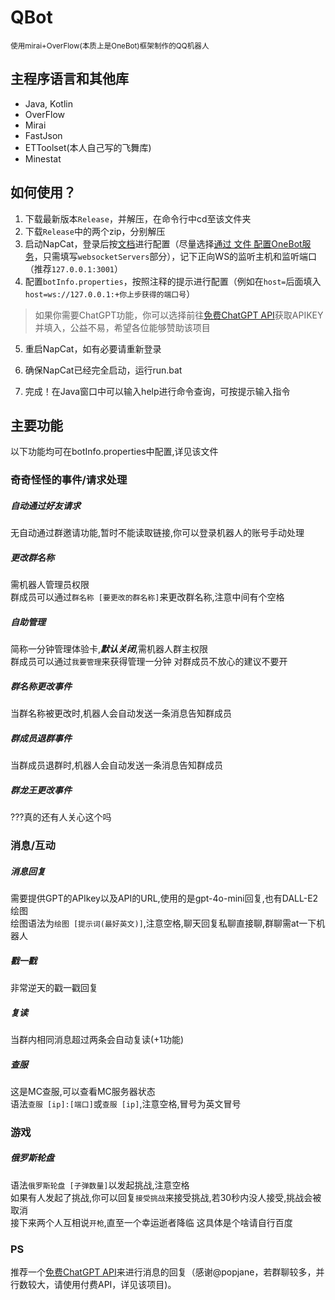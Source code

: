 # QBot

<small>使用mirai+OverFlow(本质上是OneBot)框架制作的QQ机器人</small>


## 主程序语言和其他库

* Java, Kotlin
* OverFlow
* Mirai
* FastJson
* ETToolset(本人自己写的飞舞库)
* Minestat

## 如何使用？

1. 下载最新版本`Release`，并解压，在命令行中cd至该文件夹
2. 下载`Release`中的两个zip，分别解压
3. 启动NapCat，登录后按[文档](https://napneko.pages.dev/config/basic)进行配置（尽量选择[通过 文件 配置OneBot服务](https://napneko.pages.dev/config/basic#通过-文件-配置onebot服务)，只需填写`websocketServers`部分），记下正向WS的监听主机和监听端口（推荐`127.0.0.1:3001`）
4. 配置`botInfo.properties`，按照注释的提示进行配置（例如在`host=`后面填入`host=ws://127.0.0.1:+你上步获得的端口号`）

>如果你需要ChatGPT功能，你可以选择前往[免费ChatGPT API](https://github.com/popjane/free_chatgpt_api)获取APIKEY并填入，公益不易，希望各位能够赞助该项目

5. 重启NapCat，如有必要请重新登录

6. 确保NapCat已经完全启动，运行run.bat
7. 完成！在Java窗口中可以输入help进行命令查询，可按提示输入指令

## 主要功能

以下功能均可在botInfo.properties中配置,详见该文件
### 奇奇怪怪的事件/请求处理
##### 自动通过好友请求
无自动通过群邀请功能,暂时不能读取链接,你可以登录机器人的账号手动处理
##### 更改群名称
需机器人管理员权限  
群成员可以通过`群名称 [要更改的群名称]`来更改群名称,注意中间有个空格
##### 自助管理
简称一分钟管理体验卡,**_默认关闭_**,需机器人群主权限  
群成员可以通过`我要管理`来获得管理一分钟
对群成员不放心的建议不要开
##### 群名称更改事件
当群名称被更改时,机器人会自动发送一条消息告知群成员
##### 群成员退群事件
当群成员退群时,机器人会自动发送一条消息告知群成员
##### 群龙王更改事件
???真的还有人关心这个吗

### 消息/互动
##### 消息回复
需要提供GPT的APIkey以及API的URL,使用的是gpt-4o-mini回复,也有DALL-E2绘图  
绘图语法为`绘图 [提示词(最好英文)]`,注意空格,聊天回复私聊直接聊,群聊需at一下机器人
##### 戳一戳
非常逆天的戳一戳回复
##### 复读
当群内相同消息超过两条会自动复读(+1功能)
##### 查服
这是MC查服,可以查看MC服务器状态  
语法`查服 [ip]:[端口]`或`查服 [ip]`,注意空格,冒号为英文冒号

### 游戏
##### 俄罗斯轮盘
语法`俄罗斯轮盘 [子弹数量]`以发起挑战,注意空格   
如果有人发起了挑战,你可以回复`接受挑战`来接受挑战,若30秒内没人接受,挑战会被取消   
接下来两个人互相说`开枪`,直至一个幸运逝者降临
这具体是个啥请自行百度


### PS

推荐一个[免费ChatGPT API](https://github.com/popjane/free_chatgpt_api)来进行消息的回复（感谢@popjane，若群聊较多，并行数较大，请使用付费API，详见该项目)。